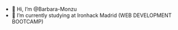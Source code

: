 - 👋 Hi, I’m @Barbara-Monzu
- 🌱 I’m currently studying at Ironhack Madrid (WEB DEVELOPMENT BOOTCAMP)
